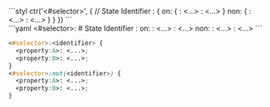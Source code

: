 <div data-size="290" data-examples="stylus" class="syntax"></div>
```styl
ctr('<#selector>', {
  // State Identifier
  <identifier>: {
    on: {
      <property:A>: <...>
      <property:B>: <...>
    }
    non: {
      <property:A>: <...>
      <property:B>: <...>
    }
  }
})
```

<div data-size="290" data-examples="yaml" class="syntax"></div>
```yaml
<#selector>:
  # State Identifier
  <identifier>:
    on:
      <property:A>: <...>
      <property:B>: <...>
    non:
      <property:A>: <...>
      <property:B>: <...>
```


```css
<#selector>:<identifier> {
  <property:A>: <...>;
  <property:B>: <...>;
}
<#selector>:not(<identifier>) {
  <property:A>: <...>;
  <property:B>: <...>;
}
```
<div class="cf"></div>




